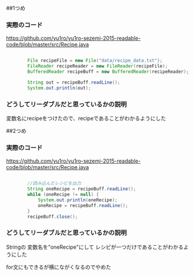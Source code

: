 ##1つめ
### 実際のコード

https://github.com/yu1ro/yu1ro-sezemi-2015-readable-code/blob/master/src/Recipe.java

```Recipe.java

        File recipeFile = new File("data/recipe_data.txt");
        FileReader recipeReader = new FileReader(recipeFile);
        BufferedReader recipeBuff = new BufferedReader(recipeReader);

        String out = recipeBuff.readLine();
        System.out.println(out);
```

### どうしてリーダブルだと思っているかの説明

変数名にrecipeをつけたので、recipeであることがわかるようにした

##2つめ
### 実際のコード

https://github.com/yu1ro/yu1ro-sezemi-2015-readable-code/blob/master/src/Recipe.java

```Recipe.java

        //読み込んだレシピを出力
        String oneRecipe = recipeBuff.readLine();
        while (oneRecipe != null) {
            System.out.println(oneRecipe);
            oneRecipe = recipeBuff.readLine();
        }
        recipeBuff.close();
```

### どうしてリーダブルだと思っているかの説明

Stringの 変数名を"oneRecipe"にして
レシピが一つだけであることがわかるようにした

for文にもできるが横にながくなるのでやめた


